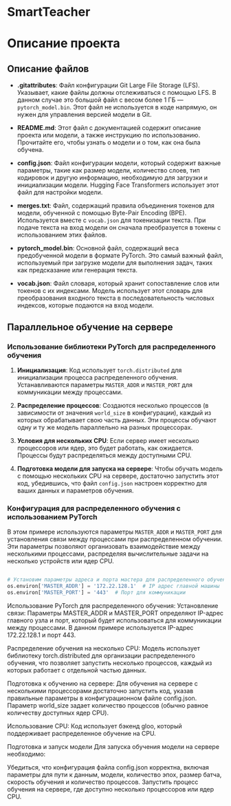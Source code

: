 # SmartTeacher
# Описание проекта

## Описание файлов

- **.gitattributes**: Файл конфигурации Git Large File Storage (LFS). Указывает, какие файлы должны отслеживаться с помощью LFS. В данном случае это большой файл с весом более 1 ГБ — `pytorch_model.bin`. Этот файл не используется в коде напрямую, он нужен для управления версией модели в Git.

- **README.md**: Этот файл с документацией содержит описание проекта или модели, а также инструкцию по использованию. Прочитайте его, чтобы узнать о модели и о том, как она была обучена.

- **config.json**: Файл конфигурации модели, который содержит важные параметры, такие как размер модели, количество слоев, тип кодировок и другую информацию, необходимую для загрузки и инициализации модели. Hugging Face Transformers использует этот файл для настройки модели.

- **merges.txt**: Файл, содержащий правила объединения токенов для модели, обученной с помощью Byte-Pair Encoding (BPE). Используется вместе с `vocab.json` для токенизации текста. При подаче текста на вход модели он сначала преобразуется в токены с использованием этих файлов.

- **pytorch_model.bin**: Основной файл, содержащий веса предобученной модели в формате PyTorch. Это самый важный файл, используемый при загрузке модели для выполнения задач, таких как предсказание или генерация текста.

- **vocab.json**: Файл словаря, который хранит сопоставление слов или токенов с их индексами. Модель использует этот словарь для преобразования входного текста в последовательность числовых индексов, которые подаются на вход модели.

## Параллельное обучение на сервере

### Использование библиотеки PyTorch для распределенного обучения

1. **Инициализация**: Код использует `torch.distributed` для инициализации процесса распределенного обучения. Устанавливаются параметры `MASTER_ADDR` и `MASTER_PORT` для коммуникации между процессами.

2. **Распределение процессов**: Создаются несколько процессов (в зависимости от значения `world_size` в конфигурации), каждый из которых обрабатывает свою часть данных. Эти процессы обучают одну и ту же модель параллельно на разных процессорах.

3. **Условия для нескольких CPU**: Если сервер имеет несколько процессоров или ядер, это будет работать, как ожидается. Процессы будут распределяться между доступными CPU.

4. **Подготовка модели для запуска на сервере**: Чтобы обучать модель с помощью нескольких CPU на сервере, достаточно запустить этот код, убедившись, что файл `config.json` настроен корректно для ваших данных и параметров обучения.

### Конфигурация для распределенного обучения с использованием PyTorch

В этом примере используются параметры `MASTER_ADDR` и `MASTER_PORT` для установления связи между процессами при распределенном обучении. Эти параметры позволяют организовать взаимодействие между несколькими процессами, распределяя вычислительные задачи на несколько устройств или ядер CPU.

```python

# Установим параметры адреса и порта мастера для распределенного обучения
os.environ['MASTER_ADDR'] = '172.22.128.1'  # IP адрес главной машины
os.environ['MASTER_PORT'] = '443'  # Порт для коммуникации

```

Использование PyTorch для распределенного обучения:
Установление связи:
Параметры MASTER_ADDR и MASTER_PORT определяют IP-адрес главного узла и порт, который будет использоваться для коммуникации между процессами. В данном примере используется IP-адрес 172.22.128.1 и порт 443.

Распределение обучения на несколько CPU:
Модель использует библиотеку torch.distributed для организации распределенного обучения, что позволяет запустить несколько процессов, каждый из которых работает с отдельной частью данных.

Подготовка к обучению на сервере:
Для обучения на сервере с несколькими процессорами достаточно запустить код, указав правильные параметры в конфигурационном файле config.json. Параметр world_size задает количество процессов (обычно равное количеству доступных ядер CPU).

Использование CPU:
Код использует бэкенд gloo, который поддерживает распределенное обучение на CPU.

Подготовка и запуск модели
Для запуска обучения модели на сервере необходимо:

Убедиться, что конфигурация файла config.json корректна, включая параметры для пути к данным, модели, количество эпох, размер батча, скорость обучения и количество процессов.
Запустить процесс обучения на сервере, где доступно несколько процессоров или ядер CPU.
